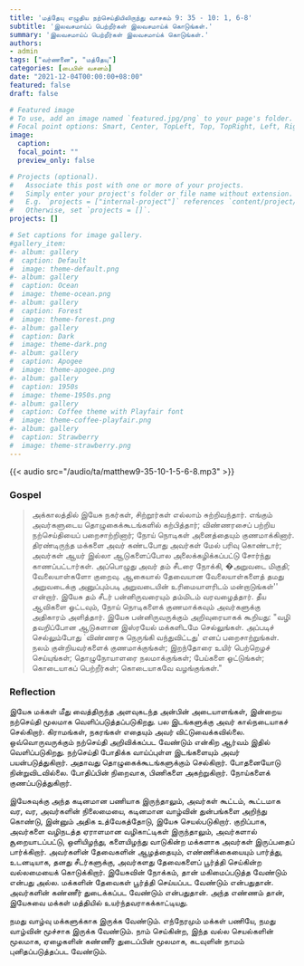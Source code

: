 ```yaml
---
title: 'மத்தேயு எழுதிய நற்செய்தியிலிருந்து வாசகம் 9: 35 - 10: 1, 6-8'
subtitle: 'இலவசமாய்ப் பெற்றீர்கள் இலவசமாய்க் கொடுங்கள்.'
summary: 'இலவசமாய்ப் பெற்றீர்கள் இலவசமாய்க் கொடுங்கள்.'
authors:
- admin
tags: ["வர்ணனை", "மத்தேயு"]
categories: [பைபிள் வசனம்]
date: "2021-12-04T00:00:00+08:00"
featured: false
draft: false

# Featured image
# To use, add an image named `featured.jpg/png` to your page's folder.
# Focal point options: Smart, Center, TopLeft, Top, TopRight, Left, Right, BottomLeft, Bottom, BottomRight
image:
  caption:
  focal_point: ""
  preview_only: false

# Projects (optional).
#   Associate this post with one or more of your projects.
#   Simply enter your project's folder or file name without extension.
#   E.g. `projects = ["internal-project"]` references `content/project/deep-learning/index.md`.
#   Otherwise, set `projects = []`.
projects: []

# Set captions for image gallery.
#gallery_item:
#- album: gallery
#  caption: Default
#  image: theme-default.png
#- album: gallery
#  caption: Ocean
#  image: theme-ocean.png
#- album: gallery
#  caption: Forest
#  image: theme-forest.png
#- album: gallery
#  caption: Dark
#  image: theme-dark.png
#- album: gallery
#  caption: Apogee
#  image: theme-apogee.png
#- album: gallery
#  caption: 1950s
#  image: theme-1950s.png
#- album: gallery
#  caption: Coffee theme with Playfair font
#  image: theme-coffee-playfair.png
#- album: gallery
#  caption: Strawberry
#  image: theme-strawberry.png
---
```


{{< audio src="/audio/ta/matthew9-35-10-1-5-6-8.mp3" >}}

### Gospel
> அக்காலத்தில் இயேசு நகர்கள், சிற்றூர்கள் எல்லாம் சுற்றிவந்தார். எங்கும் அவர்களுடைய தொழுகைக்கூடங்களில் கற்பித்தார்; விண்ணரசைப் பற்றிய நற்செய்தியைப் பறைசாற்றினார்; நோய் நொடிகள் அனைத்தையும் குணமாக்கினார். திரண்டிருந்த மக்களை அவர் கண்டபோது அவர்கள் மேல் பரிவு கொண்டார்; அவர்கள் ஆயர் இல்லா ஆடுகளைப்போல அலைக்கழிக்கப்பட்டு சோர்ந்து காணப்பட்டார்கள். அப்பொழுது அவர் தம் சீடரை நோக்கி, �அறுவடை மிகுதி; வேலையாள்களோ குறைவு. ஆகையால் தேவையான வேலையாள்களைத் தமது அறுவடைக்கு அனுப்பும்படி அறுவடையின் உரிமையாளரிடம் மன்றாடுங்கள்'' என்றார். இயேசு தம் சீடர் பன்னிருவரையும் தம்மிடம் வரவழைத்தார். தீய ஆவிகளை ஓட்டவும், நோய் நொடிகளைக் குணமாக்கவும் அவர்களுக்கு அதிகாரம் அளித்தார். இயேசு பன்னிருவருக்கும் அறிவுரையாகக் கூறியது: "வழி தவறிப்போன ஆடுகளான இஸ்ரயேல் மக்களிடமே செல்லுங்கள். அப்படிச் செல்லும்போது `விண்ணரசு நெருங்கி வந்துவிட்டது' எனப் பறைசாற்றுங்கள். நலம் குன்றியவர்களைக் குணமாக்குங்கள்; இறந்தோரை உயிர் பெற்றெழச் செய்யுங்கள்; தொழுநோயாளரை நலமாக்குங்கள்; பேய்களை ஓட்டுங்கள்; கொடையாகப் பெற்றீர்கள்; கொடையாகவே வழங்குங்கள்."

### Reflection
இயேசு மக்கள் மீது வைத்திருந்த அளவுகடந்த அன்பின் அடையாளங்கள், இன்றைய நற்செய்தி மூலமாக வெளிப்படுத்தப்படுகிறது. பல இடங்களுக்கு அவர் கால்நடையாகச் செல்கிறார். கிராமங்கள், நகரங்கள் எதையும் அவர் விட்டுவைக்கவில்லை. ஒவ்வொருவருக்கும் நற்செய்தி அறிவிக்கப்பட வேண்டும் என்கிற ஆர்வம் இதில் வெளிப்படுகிறது. நற்செய்தி போதிக்க வாய்ப்புள்ள இடங்களையும் அவர் பயன்படுத்துகிறார். அதாவது தொழுகைக்கூடங்களுக்கும் செல்கிறார். போதனையோடு நின்றுவிடவில்லை. போதிப்பின் நிறைவாக, பிணிகளை அகற்றுகிறார். நோய்களைக் குணப்படுத்துகிறார்.

இயேசுவுக்கு அந்த கடினமான பணியாக இருந்தாலும், அவர்கள் கூட்டம், கூட்டமாக வர, வர, அவர்களின் நிலைமையை, கடினமான வாழ்வின் துன்பங்களை அறிந்து கொண்டு, இன்னும் அதிக உத்வேகத்தோடு, இயேசு செயல்படுகிறார். குறிப்பாக, அவர்களை வழிநடத்த ஏராளமான வழிகாட்டிகள் இருந்தாலும், அவர்களால் சூறையாடப்பட்டு, ஒளியிழந்து, களையிழந்து வாடுகின்ற மக்களாக அவர்கள் இருப்பதைப் பார்க்கிறார். அவர்களின் தேவைகளின் ஆழத்தையும், எண்ணிக்கையையும் பார்த்து, உடனடியாக, தனது சீடர்களுக்கு, அவர்களது தேவைகளைப் பூர்த்தி செய்கின்ற வல்லமையைக் கொடுக்கிறார். இயேசுவின் நோக்கம், தான் மகிமைப்படுத்த வேண்டும் என்பது அல்ல. மக்களின் தேவைகள் பூர்த்தி செய்யப்பட வேண்டும் என்பதுதான். அவர்களின் கண்ணீர் துடைக்கப்பட வேண்டும் என்பதுதான். அந்த எண்ணம் தான், இயேசுவை மக்கள் மத்தியில் உயர்ந்தவராகக்காட்டியது.

நமது வாழ்வு மக்களுக்காக இருக்க வேண்டும். எந்நேரமும் மக்கள் பணியே, நமது வாழ்வின் மூச்சாக இருக்க வேண்டும். நாம் செய்கின்ற, இந்த வல்ல செயல்களின் மூலமாக, ஏழைகளின் கண்ணீர் துடைப்பின் மூலமாக, கடவுளின் நாமம் புனிதப்படுத்தப்பட வேண்டும்.
